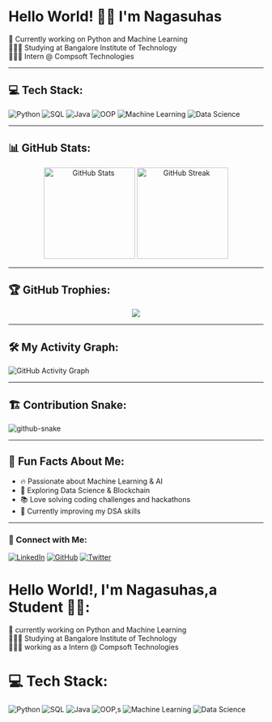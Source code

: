 # Hello World! 👋🏼 I'm Nagasuhas  
🛜 Currently working on Python and Machine Learning  
👨🏼‍🎓 Studying at Bangalore Institute of Technology  
👨🏼‍💻 Intern @ Compsoft Technologies  

---

## 💻 Tech Stack:
![Python](https://img.shields.io/badge/Python-3776AB?style=for-the-badge&logo=python&logoColor=white)
![SQL](https://img.shields.io/badge/SQL-4479A1?style=for-the-badge&logo=postgresql&logoColor=white)
![Java](https://img.shields.io/badge/Java-ED8B00?style=for-the-badge&logo=java&logoColor=white)
![OOP](https://img.shields.io/badge/OOP-Object%20Oriented%20Programming-blue?style=for-the-badge)
![Machine Learning](https://img.shields.io/badge/Machine%20Learning-FF6F61?style=for-the-badge&logo=python&logoColor=white)
![Data Science](https://img.shields.io/badge/Data%20Science-4B8BBE?style=for-the-badge&logo=python&logoColor=white)

---

## 📊 GitHub Stats:
<div align="center">
  <img src="https://github-readme-stats.vercel.app/api?username=Nagasuhas&show_icons=true&theme=radical&count_private=true" alt="GitHub Stats" height="180px"/>
  <img src="https://github-readme-streak-stats.herokuapp.com/?user=Nagasuhas&theme=radical" alt="GitHub Streak" height="180px"/>
</div>

---

## 🏆 GitHub Trophies:
<p align="center">
  <img src="https://github-profile-trophy.vercel.app/?username=Nagasuhas&theme=radical&no-frame=true&margin-w=15" />
</p>

---

## 🛠️ My Activity Graph:
![GitHub Activity Graph](https://github-readme-activity-graph.cyclic.app/graph?username=Nagasuhas&theme=react-dark&hide_border=true)

---

## 🏗️ Contribution Snake:
<picture>
  <source media="(prefers-color-scheme: dark)" srcset="https://raw.githubusercontent.com/tobiasmeyhoefer/tobiasmeyhoefer/output/github-snake-dark.svg" />
  <source media="(prefers-color-scheme: light)" srcset="https://raw.githubusercontent.com/tobiasmeyhoefer/tobiasmeyhoefer/output/github-snake.svg" />
  <img alt="github-snake" src="https://raw.githubusercontent.com/tobiasmeyhoefer/tobiasmeyhoefer/output/github-snake.svg" />
</picture>

---

## 🌟 Fun Facts About Me:
- 🔥 Passionate about Machine Learning & AI  
- 🚀 Exploring Data Science & Blockchain  
- 📚 Love solving coding challenges and hackathons  
- 🎯 Currently improving my DSA skills  

---

### 🤝 Connect with Me:
[![LinkedIn](https://img.shields.io/badge/LinkedIn-0A66C2?style=for-the-badge&logo=linkedin&logoColor=white)](https://www.linkedin.com/in/Nagasuhas/)
[![GitHub](https://img.shields.io/badge/GitHub-181717?style=for-the-badge&logo=github&logoColor=white)](https://github.com/Nagasuhas/)
[![Twitter](https://img.shields.io/badge/Twitter-1DA1F2?style=for-the-badge&logo=twitter&logoColor=white)](https://twitter.com/Nagasuhas/)


# Hello World!, I'm Nagasuhas,a Student 👋🏼:
🛜 currently working on Python and Machine Learning <br>👨🏼‍🎓 Studying at Bangalore Institute of Technology<br>👨🏼‍💻 working as a Intern @ Compsoft Technologies <br>


# 💻 Tech Stack:
![Python](https://img.shields.io/badge/Python-3776AB?style=for-the-badge&logo=python&logoColor=white)
![SQL](https://img.shields.io/badge/SQL-4479A1?style=for-the-badge&logo=postgresql&logoColor=white)
![Java](https://img.shields.io/badge/Java-ED8B00?style=for-the-badge&logo=java&logoColor=white)
![OOP,s](https://img.shields.io/badge/OOP-Object%20Oriented%20Programming-blue?style=for-the-badge)
![Machine Learning](https://img.shields.io/badge/Machine%20Learning-FF6F61?style=for-the-badge&logo=python&logoColor=white)
![Data Science](https://img.shields.io/badge/Data%20Science-4B8BBE?style=for-the-badge&logo=python&logoColor=white)




